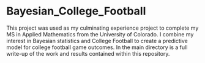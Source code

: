 # Bayesian_College_Football

This project was used as my culminating experience project to complete my MS in Applied Mathematics from the University of Colorado. I combine my interest in Bayesian statistics and College Football to create a predictive model for college football game outcomes. In the main directory is a full write-up of the work and results contained within this repository. 
